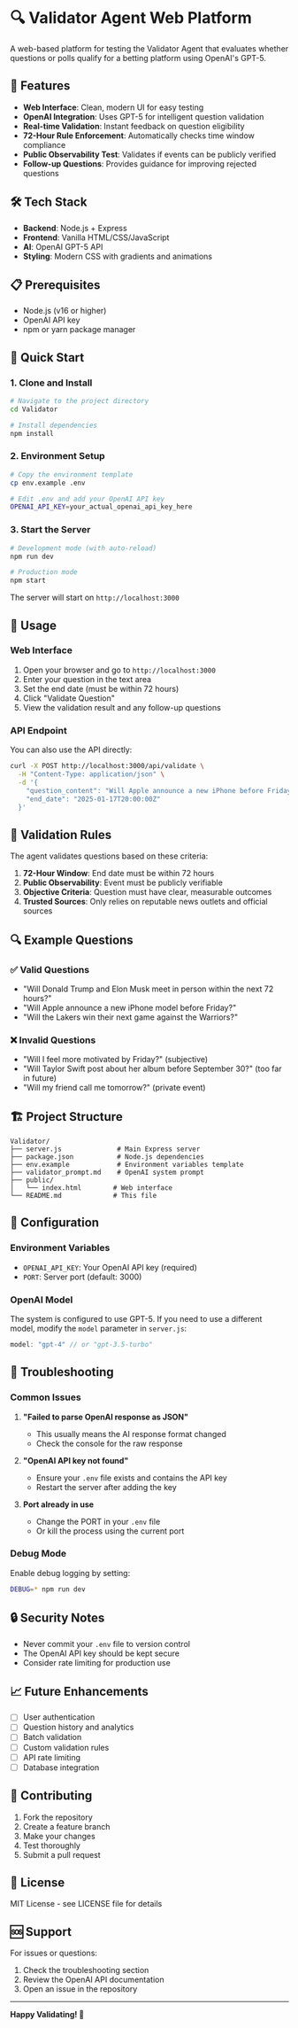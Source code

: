 # 🔍 Validator Agent Web Platform

A web-based platform for testing the Validator Agent that evaluates whether questions or polls qualify for a betting platform using OpenAI's GPT-5.

## 🚀 Features

- **Web Interface**: Clean, modern UI for easy testing
- **OpenAI Integration**: Uses GPT-5 for intelligent question validation
- **Real-time Validation**: Instant feedback on question eligibility
- **72-Hour Rule Enforcement**: Automatically checks time window compliance
- **Public Observability Test**: Validates if events can be publicly verified
- **Follow-up Questions**: Provides guidance for improving rejected questions

## 🛠️ Tech Stack

- **Backend**: Node.js + Express
- **Frontend**: Vanilla HTML/CSS/JavaScript
- **AI**: OpenAI GPT-5 API
- **Styling**: Modern CSS with gradients and animations

## 📋 Prerequisites

- Node.js (v16 or higher)
- OpenAI API key
- npm or yarn package manager

## 🚀 Quick Start

### 1. Clone and Install

```bash
# Navigate to the project directory
cd Validator

# Install dependencies
npm install
```

### 2. Environment Setup

```bash
# Copy the environment template
cp env.example .env

# Edit .env and add your OpenAI API key
OPENAI_API_KEY=your_actual_openai_api_key_here
```

### 3. Start the Server

```bash
# Development mode (with auto-reload)
npm run dev

# Production mode
npm start
```

The server will start on `http://localhost:3000`

## 🎯 Usage

### Web Interface

1. Open your browser and go to `http://localhost:3000`
2. Enter your question in the text area
3. Set the end date (must be within 72 hours)
4. Click "Validate Question"
5. View the validation result and any follow-up questions

### API Endpoint

You can also use the API directly:

```bash
curl -X POST http://localhost:3000/api/validate \
  -H "Content-Type: application/json" \
  -d '{
    "question_content": "Will Apple announce a new iPhone before Friday?",
    "end_date": "2025-01-17T20:00:00Z"
  }'
```

## 📝 Validation Rules

The agent validates questions based on these criteria:

1. **72-Hour Window**: End date must be within 72 hours
2. **Public Observability**: Event must be publicly verifiable
3. **Objective Criteria**: Question must have clear, measurable outcomes
4. **Trusted Sources**: Only relies on reputable news outlets and official sources

## 🔍 Example Questions

### ✅ Valid Questions
- "Will Donald Trump and Elon Musk meet in person within the next 72 hours?"
- "Will Apple announce a new iPhone model before Friday?"
- "Will the Lakers win their next game against the Warriors?"

### ❌ Invalid Questions
- "Will I feel more motivated by Friday?" (subjective)
- "Will Taylor Swift post about her album before September 30?" (too far in future)
- "Will my friend call me tomorrow?" (private event)

## 🏗️ Project Structure

```
Validator/
├── server.js              # Main Express server
├── package.json           # Node.js dependencies
├── env.example            # Environment variables template
├── validator_prompt.md    # OpenAI system prompt
├── public/
│   └── index.html        # Web interface
└── README.md             # This file
```

## 🔧 Configuration

### Environment Variables

- `OPENAI_API_KEY`: Your OpenAI API key (required)
- `PORT`: Server port (default: 3000)

### OpenAI Model

The system is configured to use GPT-5. If you need to use a different model, modify the `model` parameter in `server.js`:

```javascript
model: "gpt-4" // or "gpt-3.5-turbo"
```

## 🚨 Troubleshooting

### Common Issues

1. **"Failed to parse OpenAI response as JSON"**
   - This usually means the AI response format changed
   - Check the console for the raw response

2. **"OpenAI API key not found"**
   - Ensure your `.env` file exists and contains the API key
   - Restart the server after adding the key

3. **Port already in use**
   - Change the PORT in your `.env` file
   - Or kill the process using the current port

### Debug Mode

Enable debug logging by setting:

```bash
DEBUG=* npm run dev
```

## 🔒 Security Notes

- Never commit your `.env` file to version control
- The OpenAI API key should be kept secure
- Consider rate limiting for production use

## 📈 Future Enhancements

- [ ] User authentication
- [ ] Question history and analytics
- [ ] Batch validation
- [ ] Custom validation rules
- [ ] API rate limiting
- [ ] Database integration

## 🤝 Contributing

1. Fork the repository
2. Create a feature branch
3. Make your changes
4. Test thoroughly
5. Submit a pull request

## 📄 License

MIT License - see LICENSE file for details

## 🆘 Support

For issues or questions:
1. Check the troubleshooting section
2. Review the OpenAI API documentation
3. Open an issue in the repository

---

**Happy Validating! 🎯** 